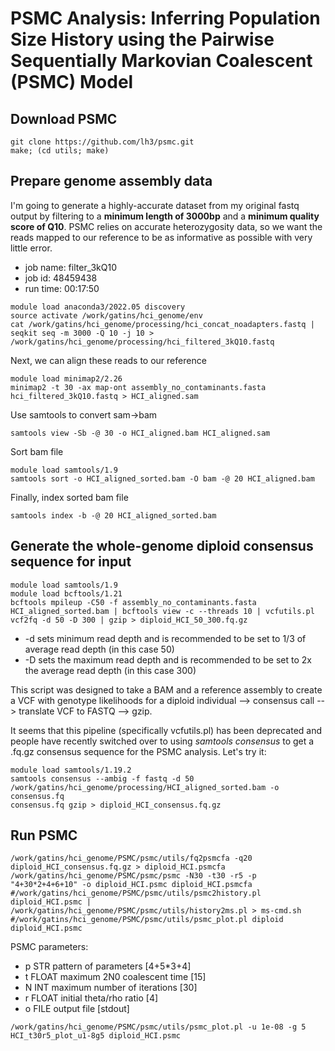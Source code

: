 # PSMC Analysis: Inferring Population Size History using the Pairwise Sequentially Markovian Coalescent (PSMC) Model

## Download PSMC
```
git clone https://github.com/lh3/psmc.git
make; (cd utils; make)
```

## Prepare genome assembly data
I'm going to generate a highly-accurate dataset from my original fastq output by filtering to a **minimum length of 3000bp** and a **minimum quality score of Q10**. PSMC relies on accurate heterozygosity data, so we want the reads mapped to our reference to be as informative as possible with very little error.
- job name: filter_3kQ10
- job id: 48459438
- run time: 00:17:50
```
module load anaconda3/2022.05 discovery
source activate /work/gatins/hci_genome/env
cat /work/gatins/hci_genome/processing/hci_concat_noadapters.fastq | seqkit seq -m 3000 -Q 10 -j 10 > /work/gatins/hci_genome/processing/hci_filtered_3kQ10.fastq
```
Next, we can align these reads to our reference
```
module load minimap2/2.26
minimap2 -t 30 -ax map-ont assembly_no_contaminants.fasta hci_filtered_3kQ10.fastq > HCI_aligned.sam
```
Use samtools to convert sam->bam
```
samtools view -Sb -@ 30 -o HCI_aligned.bam HCI_aligned.sam
```
Sort bam file
```
module load samtools/1.9
samtools sort -o HCI_aligned_sorted.bam -O bam -@ 20 HCI_aligned.bam
```
Finally, index sorted bam file
```
samtools index -b -@ 20 HCI_aligned_sorted.bam
```

## Generate the whole-genome diploid consensus sequence for input
```
module load samtools/1.9
module load bcftools/1.21
bcftools mpileup -C50 -f assembly_no_contaminants.fasta HCI_aligned_sorted.bam | bcftools view -c --threads 10 | vcfutils.pl vcf2fq -d 50 -D 300 | gzip > diploid_HCI_50_300.fq.gz
```
- -d sets minimum read depth and is recommended to be set to 1/3 of average read depth (in this case 50)
- -D sets the maximum read depth and is recommended to be set to 2x the average read depth (in this case 300)

This script was designed to take a BAM and a reference assembly to create a VCF with genotype likelihoods for a diploid individual --> consensus call --> translate VCF to FASTQ --> gzip.

It seems that this pipeline (specifically vcfutils.pl) has been deprecated and people have recently switched over to using *samtools consensus* to get a .fq.gz consensus sequence for the PSMC analysis. Let's try it:
```
module load samtools/1.19.2
samtools consensus --ambig -f fastq -d 50 /work/gatins/hci_genome/processing/HCI_aligned_sorted.bam -o consensus.fq
consensus.fq gzip > diploid_HCI_consensus.fq.gz
```


## Run PSMC
```
/work/gatins/hci_genome/PSMC/psmc/utils/fq2psmcfa -q20 diploid_HCI_consensus.fq.gz > diploid_HCI.psmcfa
/work/gatins/hci_genome/PSMC/psmc/psmc -N30 -t30 -r5 -p "4+30*2+4+6+10" -o diploid_HCI.psmc diploid_HCI.psmcfa
#/work/gatins/hci_genome/PSMC/psmc/utils/psmc2history.pl diploid_HCI.psmc | /work/gatins/hci_genome/PSMC/psmc/utils/history2ms.pl > ms-cmd.sh
#/work/gatins/hci_genome/PSMC/psmc/utils/psmc_plot.pl diploid diploid_HCI.psmc
```
PSMC parameters:
- p STR pattern of parameters [4+5*3+4]
- t FLOAT maximum 2N0 coalescent time [15]
- N INT maximum number of iterations [30]
- r FLOAT initial theta/rho ratio [4]
- o FILE output file [stdout]

```
/work/gatins/hci_genome/PSMC/psmc/utils/psmc_plot.pl -u 1e-08 -g 5 HCI_t30r5_plot_u1-8g5 diploid_HCI.psmc
```
